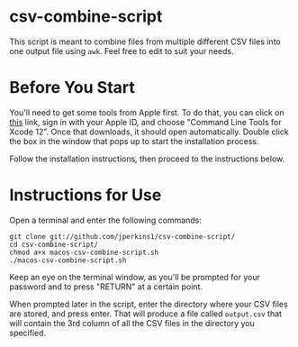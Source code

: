 # csv-combine-script

This script is meant to combine files from multiple different CSV files into one output file using `awk`. Feel free to edit to suit your needs. 

# Before You Start
You'll need to get some tools from Apple first. To do that, you can click on [this](https://developer.apple.com/download/more/) link, sign in with your Apple ID, and choose "Command Line Tools for Xcode 12". Once that downloads, it should open automatically. Double click the box in the window that pops up to start the installation process. 

Follow the installation instructions, then proceed to the instructions below.

# Instructions for Use

Open a terminal and enter the following commands:

```
git clone git://github.com/jperkins1/csv-combine-script/
cd csv-combine-script/
chmod a+x macos-csv-combine-script.sh
./macos-csv-combine-script.sh
```

Keep an eye on the terminal window, as you'll be prompted for your password and to press "RETURN" at a certain point. 

When prompted later in the script, enter the directory where your CSV files are stored, and press enter. That will produce a file called `output.csv` that will contain the 3rd column of all the CSV files in the directory you specified.
